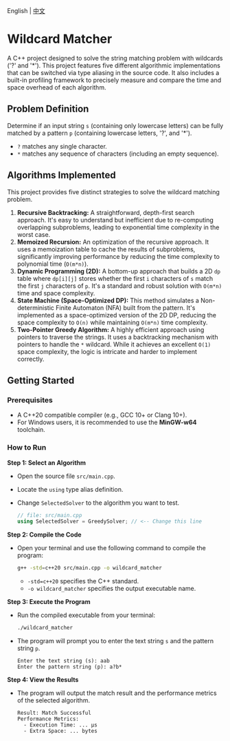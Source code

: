 English | [中文](README_zh.md)

# Wildcard Matcher

A C++ project designed to solve the string matching problem with wildcards ('?' and '\*'). This project features five different algorithmic implementations that can be switched via type aliasing in the source code. It also includes a built-in profiling framework to precisely measure and compare the time and space overhead of each algorithm.

## Problem Definition

Determine if an input string `s` (containing only lowercase letters) can be fully matched by a pattern `p` (containing lowercase letters, '?', and '\*').

- `?` matches any single character.
- `*` matches any sequence of characters (including an empty sequence).

## Algorithms Implemented

This project provides five distinct strategies to solve the wildcard matching problem.

1.  **Recursive Backtracking:** A straightforward, depth-first search approach. It's easy to understand but inefficient due to re-computing overlapping subproblems, leading to exponential time complexity in the worst case.
2.  **Memoized Recursion:** An optimization of the recursive approach. It uses a memoization table to cache the results of subproblems, significantly improving performance by reducing the time complexity to polynomial time (`O(m*n)`).
3.  **Dynamic Programming (2D):** A bottom-up approach that builds a 2D `dp` table where `dp[i][j]` stores whether the first `i` characters of `s` match the first `j` characters of `p`. It's a standard and robust solution with `O(m*n)` time and space complexity.
4.  **State Machine (Space-Optimized DP):** This method simulates a Non-deterministic Finite Automaton (NFA) built from the pattern. It's implemented as a space-optimized version of the 2D DP, reducing the space complexity to `O(n)` while maintaining `O(m*n)` time complexity.
5.  **Two-Pointer Greedy Algorithm:** A highly efficient approach using pointers to traverse the strings. It uses a backtracking mechanism with pointers to handle the `*` wildcard. While it achieves an excellent `O(1)` space complexity, the logic is intricate and harder to implement correctly.

## Getting Started

### Prerequisites

- A C++20 compatible compiler (e.g., GCC 10+ or Clang 10+).
- For Windows users, it is recommended to use the **MinGW-w64** toolchain.

### How to Run

**Step 1: Select an Algorithm**

- Open the source file `src/main.cpp`.
- Locate the `using` type alias definition.
- Change `SelectedSolver` to the algorithm you want to test.

  ```cpp
  // file: src/main.cpp
  using SelectedSolver = GreedySolver; // <-- Change this line
  ```

**Step 2: Compile the Code**

- Open your terminal and use the following command to compile the program:

  ```bash
  g++ -std=c++20 src/main.cpp -o wildcard_matcher
  ```

  - `-std=c++20` specifies the C++ standard.
  - `-o wildcard_matcher` specifies the output executable name.

**Step 3: Execute the Program**

- Run the compiled executable from your terminal:

  ```bash
  ./wildcard_matcher
  ```

- The program will prompt you to enter the text string `s` and the pattern string `p`.

  ```
  Enter the text string (s): aab
  Enter the pattern string (p): a?b*
  ```

**Step 4: View the Results**

- The program will output the match result and the performance metrics of the selected algorithm.

  ```
  Result: Match Successful
  Performance Metrics:
    - Execution Time: ... μs
    - Extra Space: ... bytes
  ```
